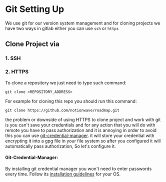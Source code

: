 # Git Setting Up

We use git for our version system management and for cloning projects we have two ways in gitlab either you can use `ssh` or `https`

## Clone Project via

### 1. **SSH**

<!-- Coming Soon -->

### 2. **HTTPS**

To clone a repository we just need to type such command: 

```shell
git clone <REPOSITORY_ADDRESS>
```

For example for cloning this repo you should run this command:

```shell
git clone https://github.com/notionwave/roadmap.git
```

the problem or downside of using HTTPS to clone project and work with git is you can't save your credentials and for any action that you will do with remote you have to pass authorization and it is annoying in order to avoid this you can use  [git-credential-manager](https://github.com/GitCredentialManager/git-credential-manager). it will store your credential with encrypting it into a gpg file in your file system so after you configured it will automatically pass authorization, So let's configure it.

#### **Git-Credential-Manager:**

By installing git credential manager you won't need to enter passwords every time.
Follow its [installation guidelines](https://github.com/git-ecosystem/git-credential-manager/blob/release/docs/install.md) for your OS.
